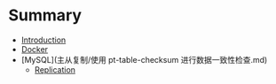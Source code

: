 # Summary

* [Introduction](README.md)
* [Docker](Mesos.md)
* [MySQL](主从复制/使用 pt-table-checksum 进行数据一致性检查.md)
   * [Replication](mysql/replication/replication.md)

